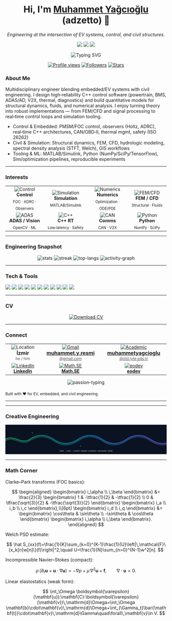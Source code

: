 <!-- GitHub Profile README for @adzetto -->
<div align="center">

<h1>Hi, I'm <a href="https://github.com/adzetto">Muhammet Yağcıoğlu</a> (adzetto) 👋</h1>
<i>Engineering at the intersection of EV systems, control, and civil structures.</i>

<p>
  <img src="https://img.shields.io/badge/Pronouns-he%2Fhim-0ea5e9?style=for-the-badge" />
  <img src="https://img.shields.io/badge/Location-İzmir-10b981?style=for-the-badge" />
  <img src="https://img.shields.io/badge/Education-İzmir%20Institute%20of%20Technology-8b5cf6?style=for-the-badge" />
</p>

<p>
  <img src="https://readme-typing-svg.herokuapp.com?font=Fira+Code&pause=1000&color=22C55E&center=true&vCenter=true&width=700&lines=Embedded+%26+EV+Software+%7C+C%2B%2B+%7C+Controls;Civil+Engineer+%7C+Simulation+%7C+Structural+%26+Fluid+Analysis;Autonomous+Driving+%7C+V2X+%7C+Energy+Management" alt="Typing SVG" />
</p>

<p>
  <a href="https://komarev.com/ghpvc/?username=adzetto&color=0e75b6&style=for-the-badge"><img src="https://komarev.com/ghpvc/?username=adzetto&style=for-the-badge&color=0e75b6" alt="Profile views" /></a>
  <a href="https://github.com/adzetto?tab=followers"><img src="https://img.shields.io/github/followers/adzetto?style=for-the-badge&color=22c55e" alt="Followers" /></a>
  <a href="https://github.com/adzetto"><img src="https://img.shields.io/github/stars/adzetto?affiliations=OWNER&style=for-the-badge&color=8b5cf6" alt="Stars" /></a>
</p>

</div>

<!-- (Top kept clean — no pinned cards) -->

### About Me

Multidisciplinary engineer blending embedded/EV systems with civil engineering. I design high‑reliability C++ control software (powertrain, BMS, ADAS/AD, V2X, thermal, diagnostics) and build quantitative models for structural dynamics, fluids, and numerical analysis. I enjoy turning theory into robust implementations — from FEM/CFD and signal processing to real‑time control loops and simulation tooling.

- Control & Embedded: PMSM/FOC control, observers (Holtz, ADRC), real‑time C++ architectures, CAN/OBD‑II, thermal mgmt, safety (ISO 26262)
- Civil & Simulation: Structural dynamics, FEM, CFD, hydrologic modeling, spectral density analysis (STFT, Welch), GIS workflows
- Tooling & ML: MATLAB/Simulink, Python (NumPy/SciPy/TensorFlow), Sim/optimization pipelines, reproducible experiments

---

### Interests

<div align="center">

<table>
  <tr>
    <td align="center" width="140">
      <img src="https://cdn.simpleicons.org/nvidia/76b900" width="56" alt="Control"/>
      <div><b>Control</b></div>
      <sub>FOC · ADRC · Observers</sub>
    </td>
    <td align="center" width="140">
      <img src="https://cdn.simpleicons.org/matlab/0076A8" width="56" alt="Simulation"/>
      <div><b>Simulation</b></div>
      <sub>MATLAB/Simulink</sub>
    </td>
    <td align="center" width="140">
      <img src="https://cdn.simpleicons.org/gnubash/3eaf20" width="56" alt="Numerics"/>
      <div><b>Numerics</b></div>
      <sub>Optimization · ODE/PDE</sub>
    </td>
    <td align="center" width="140">
      <img src="https://cdn.simpleicons.org/overleaf/47A141" width="56" alt="FEM/CFD"/>
      <div><b>FEM / CFD</b></div>
      <sub>Structural · Fluids</sub>
    </td>
  </tr>
  <tr>
    <td align="center" width="140">
      <img src="https://cdn.simpleicons.org/opencv/5C3EE8" width="56" alt="ADAS"/>
      <div><b>ADAS / Vision</b></div>
      <sub>OpenCV · ML</sub>
    </td>
    <td align="center" width="140">
      <img src="https://cdn.simpleicons.org/cplusplus/00599C" width="56" alt="C++"/>
      <div><b>C++ RT</b></div>
      <sub>Low‑latency · Safety</sub>
    </td>
    <td align="center" width="140">
      <img src="https://cdn.simpleicons.org/protocolsio/0A0A0A" width="56" alt="CAN"/>
      <div><b>Comms</b></div>
      <sub>CAN · V2X</sub>
    </td>
    <td align="center" width="140">
      <img src="https://cdn.simpleicons.org/python/3776AB" width="56" alt="Python"/>
      <div><b>Python</b></div>
      <sub>NumPy · SciPy</sub>
    </td>
  </tr>
</table>

</div>

---

### Engineering Snapshot

<div align="center">
  <img width="48%" src="https://github-readme-stats.vercel.app/api?username=adzetto&show_icons=true&theme=tokyonight" alt="stats" />
  <img width="48%" src="https://github-readme-streak-stats.herokuapp.com?user=adzetto&theme=tokyonight" alt="streak" />
  <img width="48%" src="https://github-readme-stats.vercel.app/api/top-langs/?username=adzetto&layout=compact&theme=tokyonight&langs_count=10" alt="top-langs" />
  <img width="48%" src="https://github-readme-activity-graph.vercel.app/graph?username=adzetto&theme=tokyo-night&radius=8" alt="activity-graph" />
</div>

---

### Tech & Tools

<p>
  <img src="https://img.shields.io/badge/C%2B%2B-00599C?style=for-the-badge&logo=c%2B%2B&logoColor=white" />
  <img src="https://img.shields.io/badge/CMake-064F8C?style=for-the-badge&logo=cmake&logoColor=white" />
  <img src="https://img.shields.io/badge/GCC-333?style=for-the-badge&logo=gnu&logoColor=white" />
  <img src="https://img.shields.io/badge/Clang-262D3A?style=for-the-badge&logo=llvm&logoColor=white" />
  <img src="https://img.shields.io/badge/CAN--Bus-0A0A0A?style=for-the-badge&logo=protocols.io&logoColor=white" />
  <img src="https://img.shields.io/badge/ISO%2026262-Safety-DC2626?style=for-the-badge" />
  <img src="https://img.shields.io/badge/CI%2FCD-GitHub%20Actions-2088FF?style=for-the-badge&logo=githubactions&logoColor=white" />
  <img src="https://img.shields.io/badge/MATLAB-0076A8?style=for-the-badge&logo=matlab&logoColor=white" />
  <img src="https://img.shields.io/badge/Simulink-FF7F00?style=for-the-badge&logo=mathworks&logoColor=white" />
  <img src="https://img.shields.io/badge/LaTeX-47A141?style=for-the-badge&logo=latex&logoColor=white" />
  <img src="https://img.shields.io/badge/Python-3776AB?style=for-the-badge&logo=python&logoColor=white" />
</p>

---

### CV

<div align="center">

<a href="https://raw.githubusercontent.com/adzetto/adzetto/main/cv/Muhammet_Yagcioglu_CV.pdf">
  <img src="https://img.shields.io/badge/Download%20CV-PDF-0A66C2?style=for-the-badge&logo=adobeacrobatreader&logoColor=white" alt="Download CV" />
</a>

</div>

---

### Connect

<div align="center">
  <table>
    <tr>
      <td align="center" width="180">
        <img src="https://cdn.simpleicons.org/googlemaps/10b981" width="36" alt="Location"/>
        <div style="font-size:16px;"><b>İzmir</b></div>
        <div style="font-size:12px;opacity:.75;">he / him</div>
      </td>
      <td align="center" width="260">
        <a href="mailto:muhammet.y.resmi@gmail.com">
          <img src="https://cdn.simpleicons.org/gmail/EA4335" width="36" alt="Gmail"/>
          <div style="font-size:16px;"><b>muhammet.y.resmi</b></div>
          <div style="font-size:12px;opacity:.75;">@gmail.com</div>
        </a>
      </td>
      <td align="center" width="280">
        <a href="mailto:muhammetyagcioglu@std.iyte.edu.tr">
          <img src="https://cdn.simpleicons.org/minutemailer/2563EB" width="36" alt="Academic"/>
          <div style="font-size:16px;"><b>muhammetyagcioglu</b></div>
          <div style="font-size:12px;opacity:.75;">@std.iyte.edu.tr</div>
        </a>
      </td>
    </tr>
    <tr>
      <td align="center" width="220">
        <a href="https://www.linkedin.com/in/muhammetyagcioglu">
          <img src="https://cdn.simpleicons.org/linkedin/0A66C2" width="36" alt="LinkedIn"/>
          <div style="font-size:14px;"><b>LinkedIn</b></div>
        </a>
      </td>
      <td align="center" width="220">
        <a href="https://math.stackexchange.com/users/988344/adzetto">
          <img src="https://cdn.simpleicons.org/stackexchange/1E5397" width="36" alt="Math.SE"/>
          <div style="font-size:14px;"><b>Math.SE</b></div>
        </a>
      </td>
      <td align="center" width="220">
        <a href="https://eodev.com/app/profile/4486426/">
          <img src="https://cdn.simpleicons.org/apacheairflow/0ea5e9" width="36" alt="eodev"/>
          <div style="font-size:14px;"><b>eodev</b></div>
        </a>
      </td>
    </tr>
  </table>
</div>

<div align="center">
  <img src="https://readme-typing-svg.herokuapp.com?font=Fira+Code&pause=1200&color=0EA5E9&center=true&vCenter=true&width=900&lines=From+models+to+machines%3A+math%E2%86%92code%E2%86%92control;Numerics%2C+signals%2C+and+systems+with+real‑time+constraints;I+love+elegant+engineering%2C+measurable+results%2C+and+hard+problems." alt="passion-typing" />
</div>

<sub>Built with ❤️ for EV, embedded, and civil engineering.</sub>

---

<!-- All Repositories panel intentionally removed for a cleaner profile -->

---

### Creative Engineering

<div align="center">
  <img src="https://raw.githubusercontent.com/adzetto/adzetto/main/assets/animated-math.svg" alt="animated-math" />
</div>

---

### Math Corner

Clarke–Park transforms (FOC basics):

$$
\begin{aligned}
\begin{bmatrix} i_\alpha \\ i_\beta \end{bmatrix} &= \frac{2}{3}
\begin{bmatrix}
1 & -\tfrac{1}{2} & -\tfrac{1}{2} \\
0 & \tfrac{\sqrt{3}}{2} & -\tfrac{\sqrt{3}}{2}
\end{bmatrix}
\begin{bmatrix} i_a \\ i_b \\ i_c \end{bmatrix},\\[6pt]
\begin{bmatrix} i_d \\ i_q \end{bmatrix} &=
\begin{bmatrix}
\cos\theta & \sin\theta \\
-\sin\theta & \cos\theta
\end{bmatrix}
\begin{bmatrix} i_\alpha \\ i_\beta \end{bmatrix}.
\end{aligned}
$$

Welch PSD estimate:

$$
\hat S_{xx}(f)=\frac{1}{K}\sum_{k=0}^{K-1}\frac{1}{U}\left|\,\mathcal{F}\{x_k[n]w[n]\}(f)\right|^2,\quad U=\frac{1}{N}\sum_{n=0}^{N-1}w^2[n].
$$

Incompressible Navier–Stokes (compact):

$$
\rho\,(\partial_t\mathbf{u}+\mathbf{u}\cdot\nabla\mathbf{u})=-\nabla p+\mu\,\nabla^2\mathbf{u}+\mathbf{f},\qquad \nabla\cdot\mathbf{u}=0.
$$

Linear elastostatics (weak form):

$$
\int_\Omega \boldsymbol{\varepsilon}(\mathbf{u}):\mathbf{C}:\boldsymbol{\varepsilon}(\mathbf{v})\,\mathrm{d}\Omega=\int_\Omega \mathbf{b}\cdot\mathbf{v}\,\mathrm{d}\Omega+\int_{\Gamma_t}\bar{\mathbf{t}}\cdot\mathbf{v}\,\mathrm{d}\Gamma\quad\forall\,\mathbf{v}\in V.
$$
